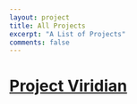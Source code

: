 ```yaml
---
layout: project
title: All Projects
excerpt: "A List of Projects"
comments: false
---
```


# [Project Viridian](ViridianVille.github.io)
